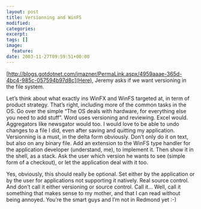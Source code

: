 ```yaml
---
layout: post
title: Versionning and WinFS
modified:
categories:
excerpt:
tags: []
image:
  feature:
date: 2003-11-27T09:59:51+00:00
---
```


[http://blogs.gotdotnet.com/jmazner/PermaLink.aspx/4959aaae-365d-4bc4-985c-057594b97d8c](Here), Jeremy asks if we want versioning in the file system.

Let’s think about what exactly ins WinFX and WinFS targeted at, in term of product strategy. That’s right, including more of the common tasks in the OS. Go over the simple “The OS deals with hardware, for everything else you need to add stuff”. Word uses versioning and reviewing. Excel would. Aggregators like newsgator would too. I would love to be able to undo changes to a file I did, even after saving and quitting my application. Versionning is a must, in the delta form obviously. Don’t only do it on text, but also on any binary file. Add an extension to the WinFS type handler for the application developer (understand, me), to implement it. Then show it in the shell, as a stack. Ask the user which version he wants to see (simple form of a checkout), or let the application deal with it too.

Yes, obviously, this should really be optional. Set either by the application or by the user for applications not supporting it natively. Real source control. And don’t call it either versioning or source control. Call it… Well, call it something that makes sense to my mother, and that I can read without being annoyed. You’re the smart guys and I’m not in Redmond yet :-)
